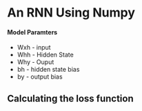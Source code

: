 # An RNN Using Numpy

#### Model Paramters 
- Wxh - input
- Whh - Hidden State
- Why - Ouput 
- bh - hidden state bias 
- by - output bias 


## Calculating the loss function 
